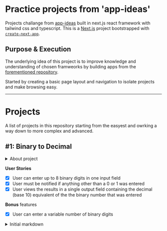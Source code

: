 # Practice projects from 'app-ideas'

Projects challange from [app-ideas](https://github.com/florinpop17/app-ideas) built in next.js react framework with tailwind css and typescript.
This is a [Next.js](https://nextjs.org/) project bootstrapped with [`create-next-app`](https://github.com/vercel/next.js/tree/canary/packages/create-next-app).

## Purpose & Execution
The underlying idea of this project is to improve knowledge and understanding of chosen framweorks by building apps from the [forementioned repository](#practice-projects-from-app-ideas).

Started by creating a basic page layout and navigation to isolate projects and make browsing easy.

---

# Projects

A list of projects in this repository starting from the easyest and owrking a way down to more complex and advanced.

## #1: Binary to Decimal

<details>
<summary>About project</summary>

**Tier:** 1-Beginner

Binary is the number system all digital computers are based on.
Therefore it's important for developers to understand binary, or base 2,
mathematics. The purpose of Bin2Dec is to provide practice and
understanding of how binary calculations.

Bin2Dec allows the user to enter strings of up to 8 binary digits, 0's
and 1's, in any sequence and then displays its decimal equivalent.

This challenge requires that the developer implementing it follow these
constraints:

- Arrays may not be used contain the binary digits entered by the user
- Determining the decimal equivalent of a particular binary digit in the
  sequence must be calculated using a single mathematical function, for
  example the natural logarithm. It's up to you to figure out which function
  to use.
</details>

**User Stories**
- [x] User can enter up to 8 binary digits in one input field
- [x] User must be notified if anything other than a 0 or 1 was entered
- [x] User views the results in a single output field containing the decimal (base 10) equivalent of the the binary number that was entered

**Bonus** features
- [x] User can enter a variable number of binary digits


<details>
    <summary>Initial markdown</summary>
    ## Getting Started

    First, run the development server:

    ```bash
    npm run dev
    # or
    yarn dev
    # or
    pnpm dev
    # or
    bun dev
    ```

    Open [http://localhost:3000](http://localhost:3000) with your browser to see the result.

    You can start editing the page by modifying `app/page.tsx`. The page auto-updates as you edit the file.

    This project uses [`next/font`](https://nextjs.org/docs/basic-features/font-optimization) to automatically optimize and load Inter, a custom Google Font.

    ## Learn More

    To learn more about Next.js, take a look at the following resources:

    - [Next.js Documentation](https://nextjs.org/docs) - learn about Next.js features and API.
    - [Learn Next.js](https://nextjs.org/learn) - an interactive Next.js tutorial.

    You can check out [the Next.js GitHub repository](https://github.com/vercel/next.js/) - your feedback and contributions are welcome!

    ## Deploy on Vercel

    The easiest way to deploy your Next.js app is to use the [Vercel Platform](https://vercel.com/new?utm_medium=default-template&filter=next.js&utm_source=create-next-app&utm_campaign=create-next-app-readme) from the creators of Next.js.

    Check out our [Next.js deployment documentation](https://nextjs.org/docs/deployment) for more details.
</details>